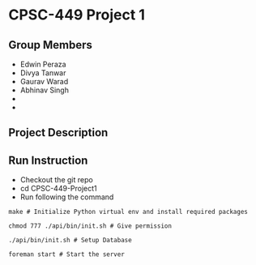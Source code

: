 # CPSC-449 Project 1

## Group Members

- Edwin Peraza
- Divya Tanwar
- Gaurav Warad
- Abhinav Singh
-
-

## Project Description

## Run Instruction
- Checkout the git repo
- cd CPSC-449-Project1
- Run following the command

```
make # Initialize Python virtual env and install required packages

chmod 777 ./api/bin/init.sh # Give permission

./api/bin/init.sh # Setup Database

foreman start # Start the server
```


